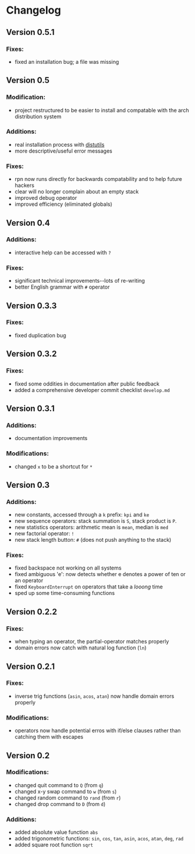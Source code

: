 Changelog
=========

## Version 0.5.1

### Fixes:
- fixed an installation bug; a file was missing

## Version 0.5

### Modification:
- project restructured to be easier to install and compatable with the arch distribution system

### Additions:
- real installation process with [distutils](http://docs.python.org/3.3/library/distutils.html)
- more descriptive/useful error messages

### Fixes:
- rpn now runs directly for backwards compatability and to help future hackers
- clear will no longer complain about an empty stack
- improved debug operator
- improved efficiency (eliminated globals)

## Version 0.4

### Additions:
- interactive help can be accessed with `?`

### Fixes:
- significant technical improvements--lots of re-writing
- better English grammar with `#` operator

## Version 0.3.3

### Fixes:
- fixed duplication bug

## Version 0.3.2

### Fixes:
- fixed some oddities in documentation after public feedback
- added a comprehensive developer commit checklist `develop.md`

## Version 0.3.1

### Additions:
- documentation improvements

### Modifications:
- changed `x` to be a shortcut for `*`

## Version 0.3

### Additions:
- new constants, accessed through a `k` prefix: `kpi` and `ke`
- new sequence operators: stack summation is `S`, stack product is `P`.
- new statistics operators: arithmetic mean is `mean`, median is `med`
- new factorial operator: `!`
- new stack length button: `#` (does not push anything to the stack)

### Fixes:
- fixed backspace not working on all systems
- fixed ambiguous 'e': now detects whether e denotes a power of ten or an operator
- fixed `KeyboardInterrupt` on operators that take a _looong_ time
- sped up some time-consuming functions

## Version 0.2.2

### Fixes:
- when typing an operator, the partial-operator matches properly 
- domain errors now catch with natural log function (`ln`)

## Version 0.2.1

### Fixes:
- inverse trig functions (`asin`, `acos`, `atan`) now handle domain errors properly

### Modifications:
- operators now handle potential erros with if/else clauses rather than catching them with escapes

## Version 0.2

### Modifications:

- changed quit command to `Q` (from `q`)
- changed x-y swap command to `w` (from `s`)
- changed random command to `rand` (from `r`)
- changed drop command to `D` (from `d`)

### Additions:

- added absolute value function `abs`
- added trigonometric functions: `sin`, `cos`, `tan`, `asin`, `acos`, `atan`, `deg`, `rad`
- added square root function `sqrt`
